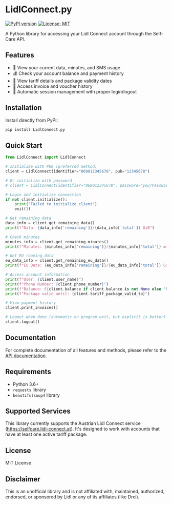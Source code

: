 # LidlConnect.py

[![PyPI version](https://badge.fury.io/py/LidlConnect.py.svg)](https://badge.fury.io/py/LidlConnect.py)
[![License: MIT](https://img.shields.io/badge/License-MIT-yellow.svg)](https://opensource.org/licenses/MIT)

A Python library for accessing your Lidl Connect account through the Self-Care API.

## Features

- 📱 View your current data, minutes, and SMS usage
- 💰 Check your account balance and payment history
- 📅 View tariff details and package validity dates
- 🧾 Access invoice and voucher history
- 🔄 Automatic session management with proper login/logout

## Installation

Install directly from PyPI:

```bash
pip install LidlConnect.py
```

## Quick Start

```python
from LidlConnect import LidlConnect

# Initialize with PUK (preferred method)
client = LidlConnect(identifier="069012345678", puk="12345678")

# Or initialize with password
# client = LidlConnect(identifier="069012345678", password="yourPassword")

# Login and initialize connection
if not client.initialize():
    print("Failed to initialize client")
    exit(1)

# Get remaining data
data_info = client.get_remaining_data()
print(f"Data: {data_info['remaining']}/{data_info['total']} GiB")

# Check minutes
minutes_info = client.get_remaining_minutes()
print(f"Minutes: {minutes_info['remaining']}/{minutes_info['total']} minutes")

# Get EU roaming data
eu_data_info = client.get_remaining_eu_data()
print(f"EU Data: {eu_data_info['remaining']}/{eu_data_info['total']} GiB")

# Access account information
print(f"User: {client.user_name}")
print(f"Phone Number: {client.phone_number}")
print(f"Balance: €{client.balance if client.balance is not None else 'N/A'}")
print(f"Package valid until: {client.tariff_package_valid_to}")

# View payment history
client.print_invoices()

# Logout when done (automatic on program exit, but explicit is better)
client.logout()
```

## Documentation

For complete documentation of all features and methods, please refer to the [API documentation](apiDoc.md).

## Requirements

- Python 3.6+
- `requests` library
- `beautifulsoup4` library

## Supported Services

This library currently supports the Austrian Lidl Connect service (https://selfcare.lidl-connect.at). It's designed to work with accounts that have at least one active tariff package.

## License

MIT License

## Disclaimer

This is an unofficial library and is not affiliated with, maintained, authorized, endorsed, or sponsored by Lidl or any of its affiliates (like Drei).
